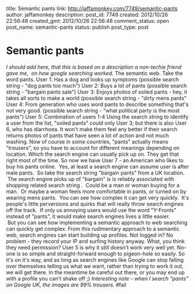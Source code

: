 title: Semantic pants
link: http://jaffamonkey.com/7749/semantic-pants
author: jaffamonkey
description: 
post_id: 7749
created: 2012/10/26 22:56:48
created_gmt: 2012/10/26 22:56:48
comment_status: open
post_name: semantic-pants
status: publish
post_type: post

# Semantic pants

_I should add here, that this is based on a description a non-techie friend gave me,  on how google searching worked._ The semantic web. Take the word pants. User 1: Has a dog and looks up symptoms (possible search string - "dog pants too much") User 2: Buys a lot of pants (possible search string - "bargain pants sale") User 3: Enjoys photos of soiled pants \- hey, it takes all sorts to make a world (possible search string - "dirty mens pants" User 4: From generation who uses word pants to describe something that's not very good. (possible search string - "what political party is the most pants") User 5: Combination of users 1-4 Using the search string to identify a user from the list, "soiled pants" could only User 3; but there is also User 6, who has diarrhoea. It won't make them feel any better if their search returns photos of pants that have seen a lot of action and not much washing. Now of course in some countries, "pants" actually means "trousers", so you have to account for different meanings depending on location. Which the search engine can usually pick up on. They get that right most of the time. So now we have User 7 - an American who likes to buy his pants online.  Yes, at least a search engine can assume user is after male pants.  So take the search string "bargain pants" from a UK location.  The search engine picks up of "bargain" is is reliably associated with shopping related search string .  Could be a man or woman buying for a man.  Or maybe a woman feels more comfortable in pants, or turned on by wearing mens pants.  You can see how complex it can get very quickly.  It's people's little perversions and quirks that will really throw search engines off the track.  If only us annoying users would use the word "Y-Fronts" instead of "pants", it would make search engines lives a little easier.  But you can see how implementing a semantic approach to web searching can quickly get complex. From this rudimentary approach to a semantic web, search engines can start building up profiles. Not logged in? No problem - they record your IP and surfing history anyway. What, you think they need permission? User 5 is why it still doesn't work very well yet. No-one is so simple and straight-forward enough to pigeon-hole so easily. So it's on it's way, and as long as search engines like Google can stop falling over themselves telling us what we want, rather than trying to work it out, we will get there. In the meantime be careful out there, or you may end up with a profile you can't shake off ;) _Interesting note - when I search "pants" on Google UK, the images are 99% trousers._ #fail